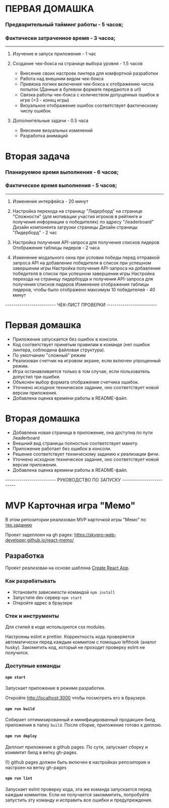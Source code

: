 # ПЕРВАЯ ДОМАШКА
### Предварительный тайминг работы - 5 часов;
### Фактически затраченное время - 3 часоа;
---
1. Изучение и запуск приложения - 1 час

2. Создание чек-бокса на странице выбора уровня - 1.5 часов
    + Внесение своих настроек линтера для комфортной разработки
    + Работа над внешним видом чек-бокса
    + Привязка логики включения чек-бокса к отображению числа попыток (Данные в булевом формате передаются в url)
    + Связка работы чек-бокса с количеством допущенных ошибок в игре (>3 - конец игры)
    + Визуальное отображение ошибок соответствует фактическому числу ошибок

4. Дополнительные задачи - 0.5 часа 
    + Внесение визуальных изменений
    + Разработка анимаций

# Вторая задача
### Планируемое время выполнения - 6 часов;
### Фактическое время выполнения - 5 часов;
---
1. Изменение интерфейса - 20 минут

2. Настройка перехода на страницу "Лидерборд" на странице "Сложности" (для мотивации участия игроков в рейтинге и получения информации о победителях) по адресу "/leaderboard"
Дизайн компонента загрузки страницы
Дизайн страницы "Лидерборд" - 2 час

3. Настройка получения API-запроса для получения списков лидеров
Отображение таблицы лидеров - 2 часа

4. Изменение модального окна при условии победы перед отправкой запроса API на добавление победителя в список при успешном завершении игры
Настройка получения API-запроса на добавление победителя в список при успешном завершении игры
Настройка перехода на страницу лидерборда и получения API-запроса для получения списков лидеров
Изменение отображения таблицы лидеров, чтобы было отображено максимум 10 победителей - 40 минут


------------------------- ЧЕК-ЛИСТ ПРОВЕРКИ -------------------------

# Первая домашка
+ Приложение запускается без ошибок в консоли.
+ Код соответствует принятым правилам в команде (нет ошибок линтера, соблюдена файловая структура).
+ По умолчанию "сложный" режим
+ Реализован счетчик на игровом экране, если включен упрощенный режим.
+ Игра останавливается только в том случае, если пользователь допустил три ошибки.
+ Объяснен выбор формата отображения счетчика ошибок.
+ Уточнено исходное техническое задание, оно соответствует новой версии приложения.
+ Добавлена оценка времени работы в README-файл.
# Вторая домашка
+ Добавлена новая страница в приложение, она доступна по пути 
/leaderboard
+ Внешний вид страницы полностью соответствует макету.
+ Приложение работает без ошибок в консоли.
+ Решение соответствует техническому заданию к реализации фичи.
+ Уточнено исходное техническое задание, оно соответствует новой версии приложения.
+ Добавлена оценка времени работы в README-файл.




------------------------- РУКОВОДСТВО ПО ЗАПУСКУ -------------------------

# MVP Карточная игра "Мемо"

В этом репозитории реализован MVP карточкой игры "Мемо" по [тех.заданию](./docs/mvp-spec.md)

Проект задеплоен на gh pages:
https://skypro-web-developer.github.io/react-memo/

## Разработка

Проект реализован на основе шаблона [Create React App](https://github.com/facebook/create-react-app).

### Как разрабатывать

- Установите зависимости командой `npm install`
- Запустите dev сервер `npm start`
- Откройте адрес в браузере

### Стек и инструменты

Для стилей в коде используются css modules.

Настроены eslint и prettier. Корректность кода проверяется автоматически перед каждым коммитом с помощью lefthook (аналог husky). Закомитить код, который не проходит проверку eslint не получится.

### Доступные команды

#### `npm start`

Запускает приложение в режиме разработки.

Откройте [http://localhost:3000](http://localhost:3000) чтобы посмотреть его в браузере.

#### `npm run build`

Собирает оптимизированный и минифицированный продакшен билд приложения в папку `build`.
После сборке, приложение готово к деплою.

#### `npm run deploy`

Деплоит приложение в github pages. По сути, запускает сборку и коммитит билд в ветку gh-pages.

(!) github pages должен быть включен в настройках репозитория и настроен на ветку gh-pages

#### `npm run lint`

Запускает eslint проверку кода, эта же команда запускается перед каждым коммитом.
Если не получается закоммитить, попробуйте запустить эту команду и исправить все ошибки и предупреждения.
